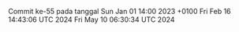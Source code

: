 Commit ke-55 pada tanggal Sun Jan 01 14:00 2023 +0100
Fri Feb 16 14:43:06 UTC 2024
Fri May 10 06:30:34 UTC 2024
